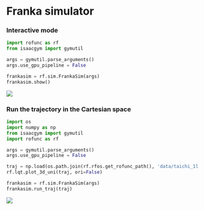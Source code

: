 # Franka simulator

### Interactive mode 
```python
import rofunc as rf
from isaacgym import gymutil

args = gymutil.parse_arguments()
args.use_gpu_pipeline = False

frankasim = rf.sim.FrankaSim(args)
frankasim.show()
```

![](../img/Videos/franka_interative.gif)

### Run the trajectory in the Cartesian space

```python
import os
import numpy as np
from isaacgym import gymutil
import rofunc as rf

args = gymutil.parse_arguments()
args.use_gpu_pipeline = False

traj = np.load(os.path.join(rf.rfos.get_rofunc_path(), 'data/taichi_1l.npy'))
rf.lqt.plot_3d_uni(traj, ori=False)

frankasim = rf.sim.FrankaSim(args)
frankasim.run_traj(traj)
```

![](../img/Videos/FrankaTaichi.gif)